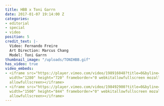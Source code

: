 ```yaml
---
title: HBB x Toni Garrn
date: 2017-01-07 19:14:00 Z
categories:
- editorial
- special
- video
position: 5
credit_text: |-
  Video: Fernando Freire
  Art Direction: Marcus Chang
  Model: Toni Garrn
thumbnail_image: "/uploads/TONIHBB.gif"
has_video: true
video_embeds:
- <iframe src="https://player.vimeo.com/video/198916048?title=0&byline=0&portrait=0"
  width="1280" height="720" frameborder="0 webkitallowfullscreen mozallowfullscreen
  allowfullscreen></iframe>
- <iframe src="https://player.vimeo.com/video/198492900?title=0&byline=0&portrait=0"
  width="1500" height="844" frameborder="0" webkitallowfullscreen mozallowfullscreen
  allowfullscreen></iframe>
---
```


